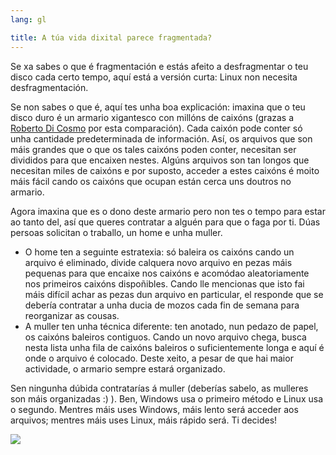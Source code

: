 ```yaml
---
lang: gl

title: A túa vida dixital parece fragmentada?
---
```


Se xa sabes o que é fragmentación e estás afeito a desfragmentar o teu disco cada certo tempo, aquí está a versión curta: Linux non necesita desfragmentación.

Se non sabes o que é, aquí tes unha boa explicación: imaxina que o teu disco duro é un armario xigantesco con millóns de caixóns (grazas a <a href="http://www.pps.jussieu.fr/~dicosmo/">Roberto 
Di Cosmo</a> por esta comparación). Cada caixón pode conter só unha cantidade predeterminada de información. Así, os arquivos que son máis grandes que o que os tales caixóns poden conter, necesitan ser divididos para que encaixen nestes. Algúns arquivos son tan longos que necesitan miles de caixóns e por suposto, acceder a estes caixóns é moito máis fácil cando os caixóns que ocupan están cerca uns doutros no armario.

Agora imaxina que es o dono deste armario pero non tes o tempo para estar ao tanto del, así que queres contratar a alguén para que o faga por ti. Dúas persoas solicitan o traballo, un home e unha muller.

<ul>

<li>O home ten a seguinte estratexia: só baleira os caixóns cando un arquivo é eliminado, divide calquera novo arquivo en pezas máis pequenas para que encaixe nos caixóns e acomódao aleatoriamente nos primeiros caixóns dispoñibles. Cando lle mencionas que isto fai máis difícil achar as pezas dun arquivo en particular, el responde que se debería contratar a unha ducia de mozos cada fin de semana para reorganizar as cousas.</li>

<li>A muller ten unha técnica diferente: ten anotado, nun pedazo de papel, os caixóns baleiros contiguos. Cando un novo arquivo chega, busca nesta lista unha fila de caixóns baleiros o suficientemente longa e aquí é onde o arquivo é colocado. Deste xeito, a pesar de que hai maior actividade, o armario sempre estará organizado.</li>

</ul>

Sen ningunha dúbida contratarías á muller (deberías sabelo, as mulleres son máis organizadas :) ). Ben, Windows usa o primeiro método e Linux usa o segundo. Mentres máis uses Windows, máis lento será acceder aos arquivos; mentres máis uses Linux, máis rápido será.
Ti decides!

<img src="Images/defragment.png" />




